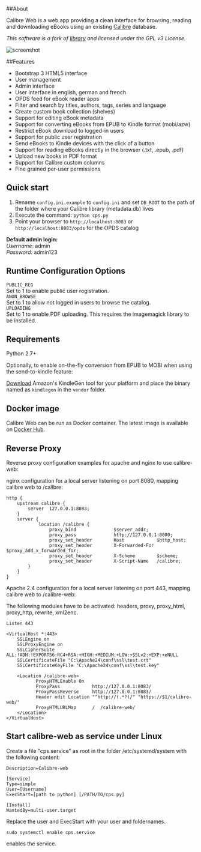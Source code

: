 ##About

Calibre Web is a web app providing a clean interface for browsing, reading and downloading eBooks using an existing [Calibre](https://calibre-ebook.com) database.

*This software is a fork of [library](https://github.com/mutschler/calibreserver) and licensed under the GPL v3 License.*

![screenshot](https://raw.githubusercontent.com/janeczku/docker-calibre-web/master/screenshot.png)

##Features
- Bootstrap 3 HTML5 interface
- User management
- Admin interface
- User Interface in english, german and french
- OPDS feed for eBook reader apps 
- Filter and search by titles, authors, tags, series and language
- Create custom book collection (shelves)
- Support for editing eBook metadata
- Support for converting eBooks from EPUB to Kindle format (mobi/azw)
- Restrict eBook download to logged-in users
- Support for public user registration
- Send eBooks to Kindle devices with the click of a button
- Support for reading eBooks directly in the browser (.txt, .epub, .pdf)
- Upload new books in PDF format
- Support for Calibre custom columns
- Fine grained per-user permissions

## Quick start

1. Rename `config.ini.example` to `config.ini` and set `DB_ROOT` to the path of the folder where your Calibre library (metadata.db) lives
2. Execute the command: `python cps.py`
3. Point your browser to `http://localhost:8083` or `http://localhost:8083/opds` for the OPDS catalog 

**Default admin login:**    
*Username:* admin   
*Password:* admin123

## Runtime Configuration Options

`PUBLIC_REG`    
Set to 1 to enable public user registration.    
`ANON_BROWSE`    
Set to 1 to allow not logged in users to browse the catalog.    
`UPLOADING`    
Set to 1 to enable PDF uploading. This requires the imagemagick library to be installed.    

## Requirements

Python 2.7+
     
Optionally, to enable on-the-fly conversion from EPUB to MOBI when using the send-to-kindle feature:     

[Download](http://www.amazon.com/gp/feature.html?docId=1000765211) Amazon's KindleGen tool for your platform and place the binary named as `kindlegen` in the `vendor` folder. 

## Docker image

Calibre Web can be run as Docker container. The latest image is available on [Docker Hub](https://registry.hub.docker.com/u/janeczku/calibre-web/).

## Reverse Proxy

Reverse proxy configuration examples for apache and nginx to use calibre-web:

nginx configuration for a local server listening on port 8080, mapping calibre web to /calibre:

```
http {
    upstream calibre {
        server  127.0.0.1:8083;
    }
    server {
            location /calibre {
                proxy_bind              $server_addr;
                proxy_pass              http://127.0.0.1:8080;
                proxy_set_header        Host            $http_host;
                proxy_set_header        X-Forwarded-For $proxy_add_x_forwarded_for;
                proxy_set_header        X-Scheme        $scheme;
                proxy_set_header        X-Script-Name   /calibre;
        }
    }
}
```

Apache 2.4 configuration for a local server listening on port 443, mapping calibre web to /calibre-web:

The following modules have to be activated: headers, proxy, proxy_html, proxy_http, rewrite, xml2enc.
```
Listen 443

<VirtualHost *:443>
    SSLEngine on
    SSLProxyEngine on
    SSLCipherSuite ALL:!ADH:!EXPORT56:RC4+RSA:+HIGH:+MEDIUM:+LOW:+SSLv2:+EXP:+eNULL
    SSLCertificateFile "C:\Apache24\conf\ssl\test.crt"
    SSLCertificateKeyFile "C:\Apache24\conf\ssl\test.key"
    
    <Location /calibre-web>       
           ProxyHTMLEnable On
           ProxyPass            http://127.0.0.1:8083/
           ProxyPassReverse     http://127.0.0.1:8083/  
           Header edit Location "^http://(.*?)/" "https://$1/calibre-web/"
           ProxyHTMLURLMap      /  /calibre-web/       
    </Location>
</VirtualHost>
```

## Start calibre-web as service under Linux

Create a file "cps.service" as root in the folder /etc/systemd/system with the following content:

```[Unit]
Description=Calibre-web

[Service]
Type=simple
User=[Username]
ExecStart=[path to python] [/PATH/TO/cps.py]

[Install]
WantedBy=multi-user.target
```

Replace the user and ExecStart with your user and foldernames.

`sudo systemctl enable cps.service`

enables the service. 
